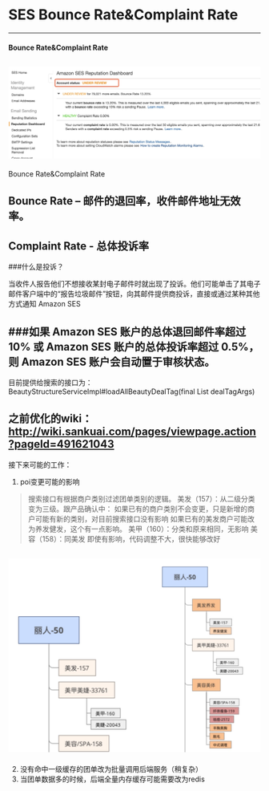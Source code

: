 # SES Bounce Rate&Complaint Rate
---
#### Bounce Rate&Complaint Rate
![](resources/7AA5DBFFCA2529E863B7DDCBAC669E90.jpg)
---
Bounce Rate&Complaint Rate
## Bounce Rate – 邮件的退回率，收件邮件地址无效率。
## Complaint Rate - 总体投诉率



###什么是投诉？

当收件人报告他们不想接收某封电子邮件时就出现了投诉。他们可能单击了其电子邮件客户端中的“报告垃圾邮件”按钮，向其邮件提供商投诉，直接或通过某种其他方式通知 Amazon SES

###如果 Amazon SES 账户的总体退回邮件率超过 10% 或 Amazon SES 账户的总体投诉率超过 0.5%，则 Amazon SES 账户会自动置于审核状态。
---
目前提供给搜索的接口为：
BeautyStructureServiceImpl#loadAllBeautyDealTag(final List<DealTagArgs> dealTagArgs)

之前优化的wiki：http://wiki.sankuai.com/pages/viewpage.action?pageId=491621043
---
接下来可能的工作：
1. poi变更可能的影响
  >搜索接口有根据商户类别过滤团单类别的逻辑。
  美发（157）：从二级分类变为三级。跟产品确认中：
  如果已有的商户类别不会变更，只是新增的商户可能有新的类别，对目前搜索接口没有影响
  如果已有的美发商户可能改为养发健发，这个有一点影响。
  美甲（160）：分类和原来相同，无影响
  美容（158）：同美发
  即使有影响，代码调整不大，很快能够改好

![](resources/4A62F6FAB93FC6A128346FD010EA2219.jpg)
---
2. 没有命中一级缓存的团单改为批量调用后端服务（稍复杂）
3. 当团单数据多的时候，后端全量内存缓存可能需要改为redis
